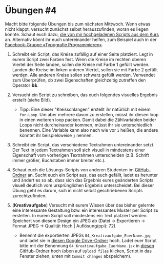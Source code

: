 # Übungen #4

Macht bitte folgende Übungen bis zum nächsten Mittwoch. Wenn etwas nicht klappt, versucht zunächst selbst herauszufinden, woran es liegen könnte. Schaut euch dazu, [die von mir hochgeladenen Scripts aus dem Kurs](https://github.com/typografie-haw-hamburg/Typografie-programmieren/tree/master/Kurs/04) an. Alternativ könnt ihr euch untereinander helfen, zum Beispiel auch in der [Facebook-Gruppe «Typografie Programmieren»](https://www.facebook.com/groups/1760227230910812/).

1. Schreibt ein Script, das Kreise zufällig auf einer Seite platziert. Legt in eurem Script zwei Farben fest. Wenn die Kreise im rechten oberen Viertel der Seite landen, sollen die Kreise mit Farbe 1 gefüllt werden. Landen die Kreise im linken unteren Viertel, sollen sie mit Farbe 2 gefüllt werden. Alle anderen Kreise sollen schwarz gefüllt werden. Verwendet zum Überprüfen, ob zwei Eigenschaften gleichzeitig zutreffen den Operator **&&**.

2. Versucht ein Script zu schreiben, das euch folgendes visuelles Ergebnis erstellt (siehe Bild).

    * Tipp: Eine dieser "Kreisschlangen" erstellt ihr natürlich mit einem `for-Loop`. Um aber mehrere davon zu erstellen, müsst ihr diesen loop in einen weiteren loop packen. Damit dabei die Zählvariablen beider Loops nicht durcheinander kommen, müsst ihr sie unterschiedlich benennen. Eine Variable kann also nach wie vor `i` heißen, die andere könntet ihr beispielsweise `j` nennen.

3. Schreibt ein Script, das verschiedene Textrahmen untereinander setzt. Der Text in jedem Textrahmen soll sich visuell in mindestens einer Eigenschaft vom vorherigen Textrahmen unterscheiden (z.B. Schrift immer größer, Buchstaben immer breiter etc.).

4. Schaut euch die Lösungs-Scripts von anderen Studenten im [GitHub-Ordner](https://github.com/typografie-haw-hamburg/Typografie-programmieren/tree/master/Uebungen/Loesungen) an. Sucht euch ein Script aus, das euch gefällt, ladet es herunter und ändert es so ab, dass sich das Ergebnis eures geänderten Scripts visuell deutlich vom ursprünglichen Ergebnis unterscheidet. Bei dieser Übung geht es darum, sich in nicht selbst geschriebenen Scripts zurechtzufinden.

5. (**Kreativaufgabe**) Versucht mit eurem Wissen über das bisher gelernte eine interessante Gestaltung bzw. ein interessantes Muster per Script zu erstellen. In eurem Script soll mindestens ein Text platziert werden. Speichert von diesem Design ein JPEG ab (Datei -> Exportieren -> Format JPEG -> Qualität Hoch | Auflösung(ppi): 72).

    * Benennt die exportierten JPEGs `04_Kreativaufgabe_EuerName.jpg` und ladet sie in [diesen Google Drive-Ordner](https://drive.google.com/drive/folders/0B6USBbEchpCkMDVaWWdJZHBTRDA) hoch. Ladet euer Script bitte mit der Benennung `04_Kreativaufgabe_EuerName.jsx` in [diesen  GitHub-Ordner](https://github.com/typografie-haw-hamburg/Typografie-programmieren/tree/master/Uebungen/Loesungen) hoch (oben auf `Upload files` klicken, Script in das Fenster ziehen, unten mit `Commit changes` abspeichern).
